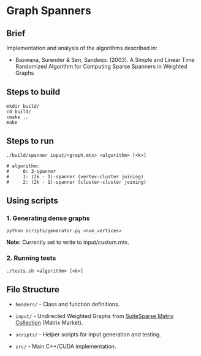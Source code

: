 # Graph Spanners

## Brief

Implementation and analysis of the algorithms described in:

- Baswana, Surender & Sen, Sandeep. (2003). A Simple and Linear Time Randomized Algorithm for Computing Sparse Spanners in Weighted Graphs

## Steps to build

```console
mkdir build/
cd build/
cmake ..
make
```

## Steps to run

```console
./build/spanner input/<graph.mtx> <algorithm> [<k>]

# algorithm:
#     0: 3-spanner
#     1: (2k - 1)-spanner (vertex-cluster joining)
#     2: (2k - 1)-spanner (cluster-cluster joining)
```

## Using scripts

### 1. Generating dense graphs

```console
python scripts/generator.py <num_vertices>
```

**Note:** Currently set to write to input/custom.mtx.

### 2. Running tests

```console
./tests.sh <algorithm> [<k>]
```

## File Structure

- ``headers/`` - Class and function definitions.

- ``input/`` - Undirected Weighted Graphs from [SuiteSparse Matrix Collection](https://sparse.tamu.edu/) (Matrix Market).

- ``scripts/`` - Helper scripts for input generation and testing.

- ``src/`` - Main C++/CUDA implementation.
